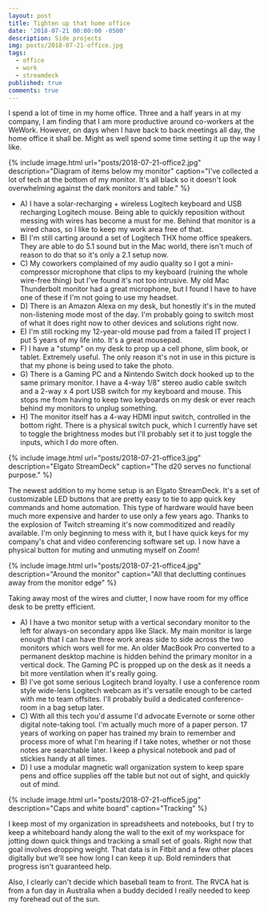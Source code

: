 ```yaml
---
layout: post
title: Tighten up that home office
date: '2018-07-21 00:00:00 -0500'
description: Side projects
img: posts/2018-07-21-office.jpg
tags:
  - office
  - work
  - streamdeck
published: true
comments: true
---
```

I spend a lot of time in my home office.  Three and a half years in at my company, I am finding that I am more productive around co-workers at the WeWork. However, on days when I have back to back meetings all day, the home office it shall be.  Might as well spend some time setting it up the way I like.

{% include image.html url="posts/2018-07-21-office2.jpg" description="Diagram of items below my monitor" caption="I've collected a lot of tech at the bottom of my monitor. It's all black so it doesn't look overwhelming against the dark monitors and table." %} 

*  A) I have a solar-recharging + wireless Logitech keyboard and USB recharging Logitech mouse.  Being able to quickly reposition without messing with wires has become a must for me.  Behind that monitor is a wired chaos, so I like to keep my work area free of that. 
*  B) I'm still carting around a set of Logitech THX home office speakers.  They are able to do 5.1 sound but in the Mac world, there isn't much of reason to do that so it's only a 2.1 setup now. 
*  C) My coworkers complained of my audio quality so I got a mini-compressor microphone that clips to my keyboard (ruining the whole wire-free thing) but I've found it's not too intrusive.  My old Mac Thunderbolt monitor had a great microphone, but I found I have to have one of these if I'm not going to use my headset.
*  D) There is an Amazon Alexa on my desk, but honestly it's in the muted non-listening mode most of the day.  I'm probably going to switch most of what it does right now to other devices and solutions right now.
*  E) I'm still rocking my 12-year-old mouse pad from a failed IT project I put 5 years of my life into.  It's a great mousepad.
*  F) I have a "stump" on my desk to prop up a cell phone, slim book, or tablet.  Extremely useful.  The only reason it's not in use in this picture is that my phone is being used to take the photo.
*  G) There is a Gaming PC and a Nintendo Switch dock hooked up to the same primary monitor.  I have a 4-way 1/8" stereo audio cable switch and a 2-way x 4 port USB switch for my keyboard and mouse.  This stops me from having to keep two keyboards on my desk or ever reach behind my monitors to unplug something.
*  H) The monitor itself has a 4-way HDMI input switch, controlled in the bottom right.  There is a physical switch puck, which I currently have set to toggle the brightness modes but I'll probably set it to just toggle the inputs, which I do more often.

{% include image.html url="posts/2018-07-21-office3.jpg" description="Elgato StreamDeck" caption="The d20 serves no functional purpose." %} 

The newest addition to my home setup is an Elgato StreamDeck.  It's a set of customizable LED buttons that are pretty easy to tie to app quick key commands and home automation.  This type of hardware would have been much more expensive and harder to use only a few years ago. Thanks to the explosion of Twitch streaming it's now commoditized and readily available.  I'm only beginning to mess with it, but I have quick keys for my company's chat and video conferencing software set up.  I now have a physical button for muting and unmuting myself on Zoom!

{% include image.html url="posts/2018-07-21-office4.jpg" description="Around the monitor" caption="All that declutting continues away from the monitor edge" %} 

Taking away most of the wires and clutter, I now have room for my office desk to be pretty efficient.

*  A) I have a two monitor setup with a vertical secondary monitor to the left for always-on secondary apps like Slack.  My main monitor is large enough that I can have three work areas side to side across the two monitors which wors well for me.  An older MacBook Pro converted to a permanent desktop machine is hidden behind the primary monitor in a vertical dock.  The Gaming PC is propped up on the desk as it needs a bit more ventilation when it's really going.
*  B) I've got some serious Logitech brand loyalty.  I use a conference room style wide-lens Logitech webcam as it's versatile enough to be carted with me to team offsites.  I'll probably build a dedicated conference-room in a bag setup later.
*  C) With all this tech you'd assume I'd advocate Evernote or some other digital note-taking tool. I'm actually much more of a paper person.  17 years of working on paper has trained my brain to remember and process more of what I'm hearing if I take notes, whether or not those notes are searchable later.  I keep a physical notebook and pad of stickies handy at all times.
*  D) I use a modular magnetic wall organization system to keep spare pens and office supplies off the table but not out of sight, and quickly out of mind.

{% include image.html url="posts/2018-07-21-office5.jpg" description="Caps and white board" caption="Tracking" %} 

I keep most of my organization in spreadsheets and notebooks, but I try to keep a whiteboard handy along the wall to the exit of my workspace for jotting down quick things and tracking a small set of goals.  Right now that goal involves dropping weight.  That data is in Fitbit and a few other places digitally but we'll see how long I can keep it up.  Bold reminders that progress isn't guaranteed help.

Also, I clearly can't decide which baseball team to front.  The RVCA hat is from a fun day in Australia when a buddy decided I really needed to keep my forehead out of the sun.